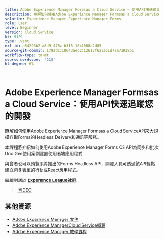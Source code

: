 ```yaml
---
title: Adobe Experience Manager Formsas a Cloud Service — 使用API快速追蹤您的開發
description: 瞭解如何使用Adobe Experience Manager Formsas a Cloud ServiceAPI來大規模存取Forms的Headless Delivery和通訊等服務。 本課程將介紹如何使用Adobe Experience Manager Forms CS API為同步和批次Doc Gen使用案例建置使用者端應用程式。 與會者也可以預覽即將推出的Forms Headless API，開發人員可透過該API輕鬆建立包含表單的行動或React應用程式。
solution: Experience Manager,Experience Manager Forms
role: User
level: Beginner
version: Cloud Service
kt: 9189
type: Event
exl-id: a54293b2-a8d9-475a-b315-18c4088a2d85
source-git-commit: 1792dc318643aec2c12613f621361d72a7a918b1
workflow-type: tm+mt
source-wordcount: '218'
ht-degree: 6%

---
```


# Adobe Experience Manager Formsas a Cloud Service：使用API快速追蹤您的開發

瞭解如何使用Adobe Experience Manager Formsas a Cloud ServiceAPI來大規模存取Forms的Headless Delivery和通訊等服務。 

本課程將介紹如何使用Adobe Experience Manager Forms CS API為同步和批次Doc Gen使用案例建置使用者端應用程式

與會者也可以預覽即將推出的Forms Headless API，開發人員可透過該API輕鬆建立包含表單的行動或React應用程式。

繼續對話於 **[Experience League社群](https://adobe.ly/3zKLQrw)**.

>[!VIDEO](https://video.tv.adobe.com/v/337724/?quality=12&learn=on&hidetitle=true)

## 其他資源

- [Adobe Experience Manager 文件](https://experienceleague.adobe.com/docs/experience-manager-cloud-service.html)
- [Adobe Experience ManagerCloud Service概觀](https://experienceleague.adobe.com/docs/experience-manager-cloud-service/overview/home.html)
- [Adobe Experience Manager 教學課程](https://experienceleague.adobe.com/docs/experience-manager-tutorials.html)

